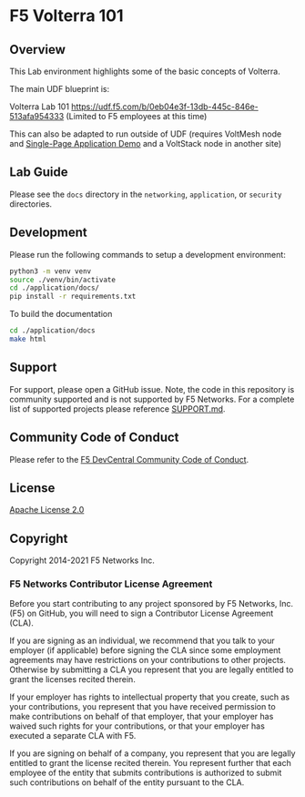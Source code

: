 # F5 Volterra 101

## Overview

This Lab environment highlights some of the basic concepts of Volterra.

The main UDF blueprint is:

Volterra Lab 101
https://udf.f5.com/b/0eb04e3f-13db-445c-846e-513afa954333 (Limited to F5 employees at this time)

This can also be adapted to run outside of UDF (requires VoltMesh node and [Single-Page Application Demo](https://github.com/f5devcentral/spa-demo-app) and a VoltStack node in another site)

## Lab Guide

Please see the `docs` directory in the `networking`, `application`, or `security` directories.

## Development
Please run the following commands to setup a development environment:
```bash
python3 -m venv venv
source ./venv/bin/activate
cd ./application/docs/
pip install -r requirements.txt
```

To build the documentation
```bash
cd ./application/docs
make html
```

## Support
For support, please open a GitHub issue.  Note, the code in this repository is community supported and is not supported by F5 Networks.  For a complete list of supported projects please reference [SUPPORT.md](SUPPORT.md).

## Community Code of Conduct
Please refer to the [F5 DevCentral Community Code of Conduct](code_of_conduct.md).


## License
[Apache License 2.0](LICENSE)

## Copyright
Copyright 2014-2021 F5 Networks Inc.


### F5 Networks Contributor License Agreement

Before you start contributing to any project sponsored by F5 Networks, Inc. (F5) on GitHub, you will need to sign a Contributor License Agreement (CLA).

If you are signing as an individual, we recommend that you talk to your employer (if applicable) before signing the CLA since some employment agreements may have restrictions on your contributions to other projects.
Otherwise by submitting a CLA you represent that you are legally entitled to grant the licenses recited therein.

If your employer has rights to intellectual property that you create, such as your contributions, you represent that you have received permission to make contributions on behalf of that employer, that your employer has waived such rights for your contributions, or that your employer has executed a separate CLA with F5.

If you are signing on behalf of a company, you represent that you are legally entitled to grant the license recited therein.
You represent further that each employee of the entity that submits contributions is authorized to submit such contributions on behalf of the entity pursuant to the CLA.
 
